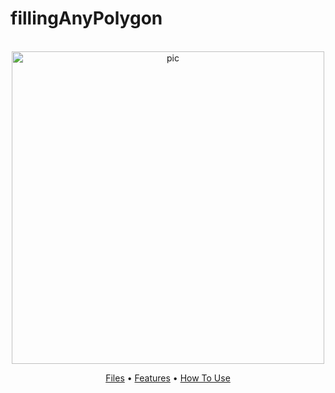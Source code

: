# fillingAnyPolygon

<p align="center">
  <br>
  <img src="https://i.imgur.com/fXGj8nP.png" alt="pic" width="500">
  <br>
</p>
<p align="center" >
  <a href="#Files">Files</a> •
  <a href="#Features">Features</a> •
  <a href="#how-to-use">How To Use</a> 
</p>

